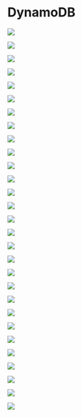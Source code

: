 # DynamoDB

![](.gitbook/assets/image%20%2887%29.png)

![](.gitbook/assets/image%20%2864%29.png)

![](.gitbook/assets/image%20%2865%29.png)

![](.gitbook/assets/image%20%2872%29.png)

![](.gitbook/assets/image%20%2868%29.png)

![](.gitbook/assets/image%20%2878%29.png)

![](.gitbook/assets/image%20%2890%29.png)

![](.gitbook/assets/image%20%2895%29.png)

![](.gitbook/assets/image%20%2892%29.png)

![](.gitbook/assets/image%20%2884%29.png)

![](.gitbook/assets/image%20%2876%29.png)

![](.gitbook/assets/image%20%2871%29.png)

![](.gitbook/assets/image%20%2886%29.png)

![](.gitbook/assets/image%20%2889%29.png)

![](.gitbook/assets/image%20%2891%29.png)

![](.gitbook/assets/image%20%2874%29.png)

![](.gitbook/assets/image%20%2894%29.png)

![](.gitbook/assets/image%20%2897%29.png)

![](.gitbook/assets/image%20%2870%29.png)

![](.gitbook/assets/image%20%2883%29.png)

![](.gitbook/assets/image%20%2877%29.png)

![](.gitbook/assets/image%20%2896%29.png)

![](.gitbook/assets/image%20%2881%29.png)

![](.gitbook/assets/image%20%2888%29.png)

![](.gitbook/assets/image%20%2866%29.png)

![](.gitbook/assets/image%20%2879%29.png)

![](.gitbook/assets/image%20%2893%29.png)

![](.gitbook/assets/image%20%2882%29.png)

![](.gitbook/assets/image%20%2869%29.png)

